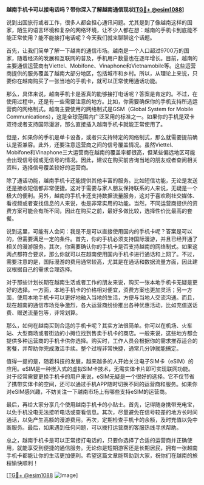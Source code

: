 **越南手机卡可以接电话吗？带你深入了解越南通信现状[[TG💪+ @esim1088](https://t.me/s/esim1088)]**

说到出国旅行或者工作，很多人都会担心通讯问题。尤其是到了像越南这样的国家，陌生的语言环境和复杂的网络环境，让不少人都在想：越南的手机卡到底能不能正常使用？能不能接打电话呢？今天我们就来聊聊这个话题。

首先，让我们简单了解一下越南的通信市场。越南是一个人口超过9700万的国家，随着经济的发展和互联网的普及，手机用户数量也在逐年增长。目前，越南的主要通信运营商有Viettel、Mobifone、Vinaphone和Vietnamobile等。这些运营商提供的服务覆盖了越南大部分地区，包括城市和乡村。所以，从理论上来说，只要你在越南购买了一张当地的手机卡，就可以正常使用通话功能。

那么，具体来说，越南手机卡是否真的能够接打电话呢？答案是肯定的。不过，在使用过程中，还是有一些需要注意的地方。比如，你需要确保你的手机支持所选运营商的网络制式。越南主要使用的网络制式是GSM（Global System for Mobile Communications），这是全球范围内广泛采用的标准之一。如果你的手机是双卡双待或者支持国际漫游，那么直接插入越南手机卡就能正常使用了。

但是，如果你的手机是单卡设备，或者只支持特定的网络制式，那么就需要提前确认是否兼容。此外，还要注意运营商之间的信号覆盖情况。虽然Viettel、Mobifone和Vinaphone三大运营商在越南的覆盖率都很高，但某些偏远地区可能会出现信号弱或无信号的情况。因此，建议在购买前咨询当地的朋友或者查阅相关资料，选择信号覆盖较好的运营商。

除了通话功能，越南手机卡还能提供其他丰富的服务。比如短信功能，无论是发送还是接收短信都非常便捷。这对于需要与家人朋友保持联系的人来说，无疑是一个极大的便利。另外，越南的手机卡还支持数据流量服务，这对于喜欢刷社交媒体、看视频或者查找信息的人来说，也是非常实用的功能。当然，不同运营商提供的资费方案可能会有所不同，因此在购买之前，最好多做比较，选择性价比最高的套餐。

说到这里，可能有人会问：我是不是可以直接使用国内的手机卡呢？答案是可以的，但需要满足一定的条件。首先，你的手机必须支持国际漫游，并且已经开通了相关的漫游服务。其次，你需要确认你的手机卡是否支持越南的网络制式。如果这两点都符合要求，那么你就可以在越南使用国内手机卡进行通话和上网了。不过，需要注意的是，国际漫游的费用通常较高，尤其是在通话和数据流量方面，因此建议根据自己的需求合理选择。

对于那些计划长期在越南生活或者工作的朋友来说，购买一张本地手机卡无疑是更好的选择。一方面，本地手机卡的价格相对便宜，资费方案也更加灵活；另一方面，使用本地手机卡可以更好地融入当地的生活，方便与当地人交流沟通。而且，现在越南的通信市场竞争激烈，各大运营商纷纷推出各种优惠活动，比如充值送话费、赠送流量包等，非常划算。

那么，如何在越南买到合适的手机卡呢？其实方法很简单。你可以在机场、火车站、大型商场或者街边的小摊位找到售卖手机卡的商店。一般来说，这些地方都会提供多种运营商的手机卡供你选择。购买时，工作人员会根据你的需求推荐适合的套餐，并帮助你完成激活手续。整个过程非常快捷，通常几分钟就能搞定。

值得一提的是，随着科技的发展，越来越多的人开始关注电子SIM卡（eSIM）的应用。eSIM是一种嵌入式的虚拟SIM卡技术，无需实体卡片即可实现联网功能。对于经常需要更换手机卡的用户来说，eSIM无疑是一个很好的选择。它不仅节省了携带实体卡的空间，还可以通过手机APP随时切换不同的运营商和服务。如果你对eSIM感兴趣，不妨关注一下越南市场上有哪些支持eSIM的运营商。

最后，再给大家分享几个使用越南手机卡的小贴士。首先，记得随身携带充电宝，以免手机没电无法接听电话或查看信息。其次，尽量避免在信号较差的地方长时间通话，以免产生高额的漫游费用。再次，定期检查手机卡的余额，及时充值以免中断服务。最后，如果遇到任何问题，可以拨打运营商的客服热线寻求帮助。

总之，越南手机卡是可以正常接打电话的，只要你选择了合适的运营商并正确使用，就能享受到便捷的通信服务。无论你是短期游客还是长期居民，拥有一张越南手机卡都能让你的生活更加便利。希望这篇文章能帮助到大家，祝你们在越南的旅程愉快顺利！

[[TG💪+ @esim1088](https://t.me/s/esim1088) ![Image](https://i.postimg.cc/4NQfJmqS/Snipaste-2025-05-13-00-14-12.png)]